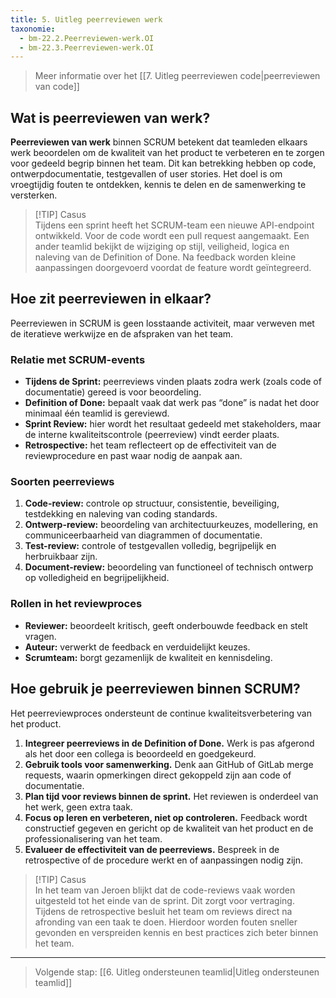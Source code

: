 ```yaml
---
title: 5. Uitleg peerreviewen werk
taxonomie:
  - bm-22.2.Peerreviewen-werk.OI
  - bm-22.3.Peerreviewen-werk.OI
---
```

> Meer informatie over het [[7. Uitleg peerreviewen code|peerreviewen van code]]
## Wat is peerreviewen van werk?
**Peerreviewen van werk** binnen SCRUM betekent dat teamleden elkaars werk beoordelen om de kwaliteit van het product te verbeteren en te zorgen voor gedeeld begrip binnen het team. Dit kan betrekking hebben op code, ontwerpdocumentatie, testgevallen of user stories. Het doel is om vroegtijdig fouten te ontdekken, kennis te delen en de samenwerking te versterken.

> [!TIP] Casus  
> Tijdens een sprint heeft het SCRUM-team een nieuwe API-endpoint ontwikkeld. Voor de code wordt een pull request aangemaakt. Een ander teamlid bekijkt de wijziging op stijl, veiligheid, logica en naleving van de Definition of Done. Na feedback worden kleine aanpassingen doorgevoerd voordat de feature wordt geïntegreerd.

## Hoe zit peerreviewen in elkaar?
Peerreviewen in SCRUM is geen losstaande activiteit, maar verweven met de iteratieve werkwijze en de afspraken van het team.

### Relatie met SCRUM-events
- **Tijdens de Sprint:** peerreviews vinden plaats zodra werk (zoals code of documentatie) gereed is voor beoordeling.
- **Definition of Done:** bepaalt vaak dat werk pas “done” is nadat het door minimaal één teamlid is gereviewd.
- **Sprint Review:** hier wordt het resultaat gedeeld met stakeholders, maar de interne kwaliteitscontrole (peerreview) vindt eerder plaats.
- **Retrospective:** het team reflecteert op de effectiviteit van de reviewprocedure en past waar nodig de aanpak aan.
### Soorten peerreviews

1. **Code-review:** controle op structuur, consistentie, beveiliging, testdekking en naleving van coding standards.
2. **Ontwerp-review:** beoordeling van architectuurkeuzes, modellering, en communiceerbaarheid van diagrammen of documentatie.
3. **Test-review:** controle of testgevallen volledig, begrijpelijk en herbruikbaar zijn.
4. **Document-review:** beoordeling van functioneel of technisch ontwerp op volledigheid en begrijpelijkheid.
### Rollen in het reviewproces
- **Reviewer:** beoordeelt kritisch, geeft onderbouwde feedback en stelt vragen.
- **Auteur:** verwerkt de feedback en verduidelijkt keuzes.
- **Scrumteam:** borgt gezamenlijk de kwaliteit en kennisdeling.

## Hoe gebruik je peerreviewen binnen SCRUM?
Het peerreviewproces ondersteunt de continue kwaliteitsverbetering van het product.

1. **Integreer peerreviews in de Definition of Done.** Werk is pas afgerond als het door een collega is beoordeeld en goedgekeurd.
2. **Gebruik tools voor samenwerking.** Denk aan GitHub of GitLab merge requests, waarin opmerkingen direct gekoppeld zijn aan code of documentatie.
3. **Plan tijd voor reviews binnen de sprint.** Het reviewen is onderdeel van het werk, geen extra taak.
4. **Focus op leren en verbeteren, niet op controleren.** Feedback wordt constructief gegeven en gericht op de kwaliteit van het product en de professionalisering van het team.
5. **Evalueer de effectiviteit van de peerreviews.** Bespreek in de retrospective of de procedure werkt en of aanpassingen nodig zijn.

> [!TIP] Casus  
> In het team van Jeroen blijkt dat de code-reviews vaak worden uitgesteld tot het einde van de sprint. Dit zorgt voor vertraging. Tijdens de retrospective besluit het team om reviews direct na afronding van een taak te doen. Hierdoor worden fouten sneller gevonden en verspreiden kennis en best practices zich beter binnen het team.

---

> Volgende stap: [[6. Uitleg ondersteunen teamlid|Uitleg ondersteunen teamlid]]